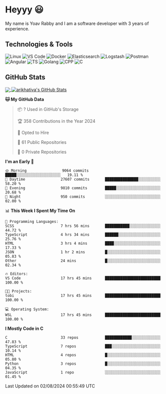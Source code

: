 
# Heyyy 😃
My name is Yoav Rabby and I am a software developer with 3 years of experience.

## Technologies & Tools
![Linux](https://img.shields.io/badge/Linux-FCC624?style=flat&logo=linux&logoColor=black)
![VS Code](https://img.shields.io/badge/-VS%20Code-007ACC?style=flat-square&logo=visual-studio-code)
![Docker](https://img.shields.io/badge/Docker-E9F8FF?style=flat-square&logo=Docker)
![Elasticsearch](https://img.shields.io/badge/Elasticsearch-F8FDC5?style=flat-square&logo=elasticsearch&logoColor=lightblue)
![Logstash](https://img.shields.io/badge/Logstash-F8FDC5?style=flat-square&logo=logstash&logoColor=orange)
![Postman](https://img.shields.io/badge/Postman-F6BB43?style=flat-square&logo=Postman&logoColor=white)
![Angular](https://img.shields.io/badge/Angular-red?style=flat-square&logo=angular)
![TS](https://shields.io/badge/TypeScript-3178C6?logo=TypeScript&logoColor=FFF&style=flat-square)
![Golang](https://img.shields.io/badge/Golang-CBFBFD?style=flat-square&logo=go)
![CPP](https://img.shields.io/badge/C++-00599C?style=flat-square&logo=C%2B%2B&logoColor=white)
![C](https://img.shields.io/badge/C-F0F8FF?style=flat-square&logo=C)

## GitHub Stats
<a href="https://github.com/arikhativa/arikhativa">
  <img align="center" src="https://github-readme-stats.vercel.app/api/top-langs/?username=arikhativa&hide=java,html,tex&title_color=ffffff&text_color=c9cacc&icon_color=2bbc8a&bg_color=1d1f21&langs_count=3" />
</a>
<a href="https://github.com/arikhativa/arikhativa">
  <img align="center" src="https://github-readme-stats.vercel.app/api?username=arikhativa&show_icons=true&line_height=27&count_private=true&title_color=ffffff&text_color=c9cacc&icon_color=2bbc8a&bg_color=1d1f21" alt="arikhativa's GitHub Stats" />
</a>

<!--START_SECTION:waka-->
**🐱 My GitHub Data** 

> 📦 ? Used in GitHub's Storage 
 > 
> 🏆 358 Contributions in the Year 2024
 > 
> 💼 Opted to Hire
 > 
> 📜 61 Public Repositories 
 > 
> 🔑 0 Private Repositories 
 > 
**I'm an Early 🐤** 

```text
🌞 Morning                9064 commits        █████░░░░░░░░░░░░░░░░░░░░   19.11 % 
🌆 Daytime                27607 commits       ███████████████░░░░░░░░░░   58.20 % 
🌃 Evening                9810 commits        █████░░░░░░░░░░░░░░░░░░░░   20.68 % 
🌙 Night                  950 commits         ░░░░░░░░░░░░░░░░░░░░░░░░░   02.00 % 
```


📊 **This Week I Spent My Time On** 

```text
💬 Programming Languages: 
SCSS                     7 hrs 56 mins       ███████████░░░░░░░░░░░░░░   44.72 % 
TypeScript               4 hrs 34 mins       ██████░░░░░░░░░░░░░░░░░░░   25.76 % 
HTML                     3 hrs 4 mins        ████░░░░░░░░░░░░░░░░░░░░░   17.33 % 
JSON                     1 hr 2 mins         █░░░░░░░░░░░░░░░░░░░░░░░░   05.83 % 
Other                    24 mins             █░░░░░░░░░░░░░░░░░░░░░░░░   02.34 % 

🔥 Editors: 
VS Code                  17 hrs 45 mins      █████████████████████████   100.00 % 

🐱‍💻 Projects: 
tobi                     17 hrs 45 mins      █████████████████████████   100.00 % 

💻 Operating System: 
WSL                      17 hrs 45 mins      █████████████████████████   100.00 % 
```

**I Mostly Code in C** 

```text
C                        33 repos            ████████████░░░░░░░░░░░░░   47.83 % 
TypeScript               7 repos             ███░░░░░░░░░░░░░░░░░░░░░░   10.14 % 
HTML                     4 repos             █░░░░░░░░░░░░░░░░░░░░░░░░   05.80 % 
Python                   3 repos             █░░░░░░░░░░░░░░░░░░░░░░░░   04.35 % 
JavaScript               1 repo              ░░░░░░░░░░░░░░░░░░░░░░░░░   01.45 % 
```




 Last Updated on 02/08/2024 00:55:49 UTC
<!--END_SECTION:waka-->
